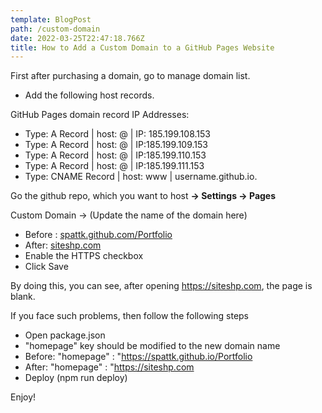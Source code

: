 ```yaml
---
template: BlogPost
path: /custom-domain
date: 2022-03-25T22:47:18.766Z
title: How to Add a Custom Domain to a GitHub Pages Website
---
```

First after purchasing a domain, go to manage domain list.

* Add the following host records.

GitHub Pages domain record IP Addresses:

* Type: A Record | host: @ | IP: 185.199.108.153
* Type: A Record | host: @ | IP:185.199.109.153 
* Type: A Record | host: @ | IP:185.199.110.153
* Type: A Record | host: @ | IP:185.199.111.153
* Type: CNAME Record | host: www | username.github.io.

Go the github repo, which you want to host **\-> Settings -> Pages**

Custom Domain -> (Update the name of the domain here)  

* Before : [spattk.github.com/Portfolio](spattk.github.com/Portfolio)
* After: [siteshp.com](siteshp.com)
* Enable the HTTPS checkbox
* Click Save

By doing this, you can see, after opening https://siteshp.com, the page is blank.

If you face such problems, then follow the following steps
- Open package.json
- "homepage" key should be modified to the new domain name
- Before: "homepage" : "https://spattk.github.io/Portfolio
- After: "homepage" : "https://siteshp.com
- Deploy (npm run deploy)

Enjoy!
